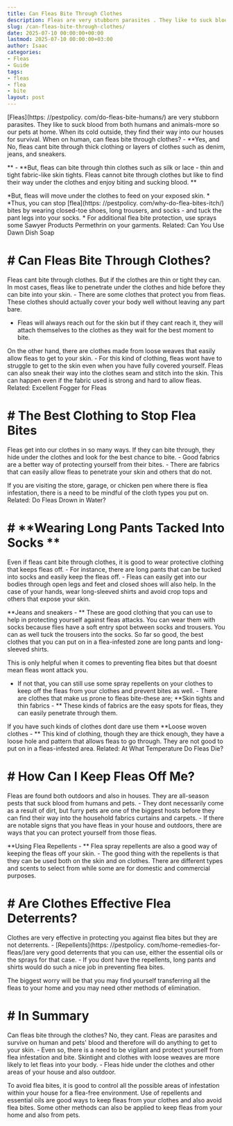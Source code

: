 ```yaml
---
title: Can Fleas Bite Through Clothes
description: Fleas are very stubborn parasites . They like to suck blood from both humans and animals-more so our pets at home. When its cold outside, they find their way...
slug: /can-fleas-bite-through-clothes/
date: 2025-07-10 00:00:00+00:00
lastmod: 2025-07-10 00:00:00+03:00
author: Isaac
categories:
- Fleas
- Guide
tags:
- fleas
- flea
- bite
layout: post
---
```


[Fleas](https: //pestpolicy. com/do-fleas-bite-humans/) are very stubborn parasites. They like to suck blood from both humans and animals-more so our pets at home. When its cold outside, they find their way into our houses for survival. When on human, can fleas bite through clothes? - **Yes, and No, fleas cant bite through thick clothing or layers of clothes such as denim, jeans, and sneakers.

** - **But, fleas can bite through thin clothes such as silk or lace - thin and tight fabric-like skin tights. Fleas cannot bite through clothes but like to find their way under the clothes and enjoy biting and sucking blood. **

*But, fleas will move under the clothes to feed on your exposed skin. * *Thus, you can stop [flea](https: //pestpolicy. com/why-do-flea-bites-itch/) bites by wearing closed-toe shoes, long trousers, and socks - and tuck the pant legs into your socks. * For additional flea bite protection, use sprays some Sawyer Products Permethrin on your garments. Related: Can You Use Dawn Dish Soap

# # Can Fleas Bite Through Clothes?

Fleas cant bite through clothes. But if the clothes are thin or tight they can. In most cases, fleas like to penetrate under the clothes and hide before they can bite into your skin. - There are some clothes that protect you from fleas. These clothes should actually cover your body well without leaving any part bare.

- Fleas will always reach out for the skin but if they cant reach it, they will attach themselves to the clothes as they wait for the best moment to bite.

On the other hand, there are clothes made from loose weaves that easily allow fleas to get to your skin. - For this kind of clothing, fleas wont have to struggle to get to the skin even when you have fully covered yourself. Fleas can also sneak their way into the clothes seam and stitch into the skin. This can happen even if the fabric used is strong and hard to allow fleas. Related: Excellent Fogger for Fleas

# # **The Best Clothing to Stop Flea Bites**

Fleas get into our clothes in so many ways. If they can bite through, they hide under the clothes and look for the best chance to bite. - Good fabrics are a better way of protecting yourself from their bites. - There are fabrics that can easily allow fleas to penetrate your skin and others that do not.

If you are visiting the store, garage, or chicken pen where there is flea infestation, there is a need to be mindful of the cloth types you put on. Related: Do Fleas Drown in Water?

# # **Wearing Long Pants Tacked Into Socks **

Even if fleas cant bite through clothes, it is good to wear protective clothing that keeps fleas off. - For instance, there are long pants that can be tucked into socks and easily keep the fleas off. - Fleas can easily get into our bodies through open legs and feet and closed shoes will also help. In the case of your hands, wear long-sleeved shirts and avoid crop tops and others that expose your skin.

**Jeans and sneakers - ** These are good clothing that you can use to help in protecting yourself against fleas attacks. You can wear them with socks because flies have a soft entry spot between socks and trousers. You can as well tuck the trousers into the socks. So far so good, the best clothes that you can put on in a flea-infested zone are long pants and long-sleeved shirts.

This is only helpful when it comes to preventing flea bites but that doesnt mean fleas wont attack you.

- If not that, you can still use some spray repellents on your clothes to keep off the fleas from your clothes and prevent bites as well. - There are clothes that make us prone to fleas bite-these are; **Skin tights and thin fabrics - ** These kinds of fabrics are the easy spots for fleas, they can easily penetrate through them.

If you have such kinds of clothes dont dare use them **Loose woven clothes - ** This kind of clothing, though they are thick enough, they have a loose hole and pattern that allows fleas to go through. They are not good to put on in a fleas-infested area. Related: At What Temperature Do Fleas Die?

# # How Can I Keep Fleas Off Me?

Fleas are found both outdoors and also in houses. They are all-season pests that suck blood from humans and pets. - They dont necessarily come as a result of dirt, but furry pets are one of the biggest hosts before they can find their way into the household fabrics curtains and carpets. - If there are notable signs that you have fleas in your house and outdoors, there are ways that you can protect yourself from those fleas.

**Using Flea Repellents - ** Flea spray repellents are also a good way of keeping the fleas off your skin. - The good thing with the repellents is that they can be used both on the skin and on clothes. There are different types and scents to select from while some are for domestic and commercial purposes.

# # **Are Clothes Effective Flea Deterrents?**

Clothes are very effective in protecting you against flea bites but they are not deterrents. - [Repellents](https: //pestpolicy. com/home-remedies-for-fleas/)are very good deterrents that you can use, either the essential oils or the sprays for that case. - If you dont have the repellents, long pants and shirts would do such a nice job in preventing flea bites.

The biggest worry will be that you may find yourself transferring all the fleas to your home and you may need other methods of elimination.

# # In Summary

Can fleas bite through the clothes? No, they cant. Fleas are parasites and survive on human and pets' blood and therefore will do anything to get to your skin. - Even so, there is a need to be vigilant and protect yourself from flea infestation and bite. Skintight and clothes with loose weaves are more likely to let fleas into your body. - Fleas hide under the clothes and other areas of your house and also outdoor.

To avoid flea bites, it is good to control all the possible areas of infestation within your house for a flea-free environment. Use of repellents and essential oils are good ways to keep fleas from your clothes and also avoid flea bites. Some other methods can also be applied to keep fleas from your home and also from pets.

